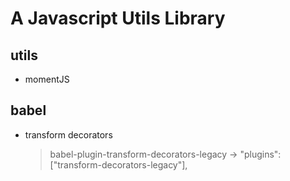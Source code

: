 # A Javascript Utils Library

## utils
- momentJS

## babel
- transform decorators
  > babel-plugin-transform-decorators-legacy  ->  "plugins": ["transform-decorators-legacy"],


